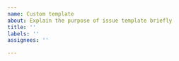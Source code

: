 ```yaml
---
name: Custom template
about: Explain the purpose of issue template briefly
title: ''
labels: ''
assignees: ''

---
```

